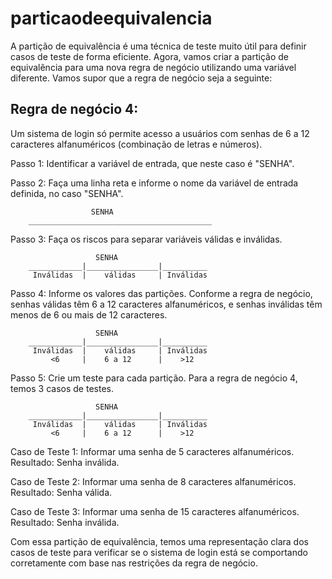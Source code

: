 # particaodeequivalencia

<p>
  A partição de equivalência é uma técnica de teste muito útil para definir casos de teste de forma eficiente. Agora, vamos criar a partição de equivalência para uma nova regra de negócio utilizando uma variável diferente. Vamos supor que a regra de negócio seja a seguinte:

<h2>Regra de negócio 4:</h2>

Um sistema de login só permite acesso a usuários com senhas de 6 a 12 caracteres alfanuméricos (combinação de letras e números).

Passo 1: Identificar a variável de entrada, que neste caso é "SENHA".

Passo 2: Faça uma linha reta e informe o nome da variável de entrada definida, no caso "SENHA".
</p>
                     
                      
                      SENHA
        _________________________________________

Passo 3: Faça os riscos para separar variáveis válidas e inválidas.

                       SENHA
        ____________|________________|__________
         Inválidas  |    válidas     | Inválidas

Passo 4: Informe os valores das partições. Conforme a regra de negócio, senhas válidas têm 6 a 12 caracteres alfanuméricos, e senhas inválidas têm menos de 6 ou mais de 12 caracteres.

                       SENHA
        ____________|________________|__________
         Inválidas  |    válidas     | Inválidas
             <6     |    6 a 12      |    >12
             
Passo 5: Crie um teste para cada partição. Para a regra de negócio 4, temos 3 casos de testes.

                       SENHA
        ____________|________________|__________
         Inválidas  |    válidas     | Inválidas
             <6     |    6 a 12      |    >12

Caso de Teste 1: Informar uma senha de 5 caracteres alfanuméricos.
Resultado: Senha inválida.

Caso de Teste 2: Informar uma senha de 8 caracteres alfanuméricos.
Resultado: Senha válida.

Caso de Teste 3: Informar uma senha de 15 caracteres alfanuméricos.
Resultado: Senha inválida.

Com essa partição de equivalência, temos uma representação clara dos casos de teste para verificar se o sistema de login está se comportando corretamente com base nas restrições da regra de negócio.
